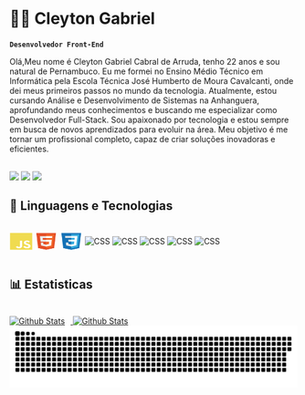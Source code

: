# 🧑‍💻 Cleyton Gabriel

**`Desenvolvedor Front-End`**

Olá,Meu nome é Cleyton Gabriel Cabral de Arruda, tenho 22 anos e sou natural de Pernambuco.
Eu me formei no Ensino Médio Técnico em Informática pela Escola Técnica José Humberto de Moura Cavalcanti, onde dei meus primeiros passos no mundo da tecnologia.
Atualmente, estou cursando Análise e Desenvolvimento de Sistemas na Anhanguera, aprofundando meus conhecimentos e buscando me especializar como Desenvolvedor Full-Stack.
Sou apaixonado por tecnologia e estou sempre em busca de novos aprendizados para evoluir na área. Meu objetivo é me tornar um profissional completo, capaz de criar soluções inovadoras e eficientes.
<br><br>

<div> 
  <a href="https://instagram.com/cley__gabriel" target="_blank"><img src="https://img.shields.io/badge/-Instagram-%23E4405F?style=for-the-badge&logo=instagram&logoColor=white" target="_blank"></a>
  <a href = "mailto:cleytongabriel7@gmail.com"><img src="https://img.shields.io/badge/-Gmail-%23333?style=for-the-badge&logo=gmail&logoColor=white" target="_blank"></a>
  <a href="www.linkedin.com/in/cleyton-gabriel-b5aa34367" target="_blank"><img src="https://img.shields.io/badge/-LinkedIn-%230077B5?style=for-the-badge&logo=linkedin&logoColor=white" target="_blank"></a>
</div>


## 🤖 Linguagens e Tecnologias

<div style="display: inline_block"><br>
  <img align="center" alt="Js" height="30" width="40" src="https://raw.githubusercontent.com/devicons/devicon/master/icons/javascript/javascript-plain.svg"/>
  <img align="center" alt="HTML" height="30" width="40" src="https://raw.githubusercontent.com/devicons/devicon/master/icons/html5/html5-original.svg"/>
  <img align="center" alt="CSS" height="30" width="40" src="https://raw.githubusercontent.com/devicons/devicon/master/icons/css3/css3-original.svg"/>
  <img align="center" alt="CSS" height="30" width="40" src="https://cdn.jsdelivr.net/gh/devicons/devicon@latest/icons/bootstrap/bootstrap-original.svg"/>
  <img align="center" alt="CSS" height="30" width="40" src="https://cdn.jsdelivr.net/gh/devicons/devicon@latest/icons/php/php-original.svg"/>
  <img align="center" alt="CSS" height="30" width="40" src="https://cdn.jsdelivr.net/gh/devicons/devicon@latest/icons/mysql/mysql-original.svg"/>
  <img align="center" alt="CSS" height="30" width="40" src="https://cdn.jsdelivr.net/gh/devicons/devicon@latest/icons/react/react-original.svg"/>
  <img align="center" alt="CSS" height="30" width="40" src="https://cdn.jsdelivr.net/gh/devicons/devicon@latest/icons/typescript/typescript-original.svg"/>
</div>

<br>

## 📊 Estatisticas

<br>

 <div>
   <a href="https://github.com/Cleyton-Gabriel">
    <img aling="left" alt="Github Stats" style="padding-right: 10px" height="200" src="https://github-readme-stats.vercel.app/api?username=Cleyton-Gabriel&show_icons=true&theme=tokyonight&include_all_commits=true&count_private=true&locale=pt-br"/>
    <img aling="right" alt="Github Stats" height="200" src="https://github-readme-stats.vercel.app/api/top-langs/?username=Cleyton-Gabriel&layout=compact&langs_count=6&theme=tokyonight&locale=pt-br"/>
   </a>
</div>
   
 <picture>
  <source media="(prefers-color-scheme: dark)" srcset="https://raw.githubusercontent.com/Cleyton-Gabriel/Cleyton-Gabriel/output/github-snake-dark.svg" />
  <source media="(prefers-color-scheme: light)" srcset="https://raw.githubusercontent.com/Cleyton-Gabriel/Cleyton-Gabriel/output/github-snake.svg" />
  <img alt="github-snake" src="https://raw.githubusercontent.com/Cleyton-Gabriel/Cleyton-Gabriel/output/github-snake.svg" />
</picture>
